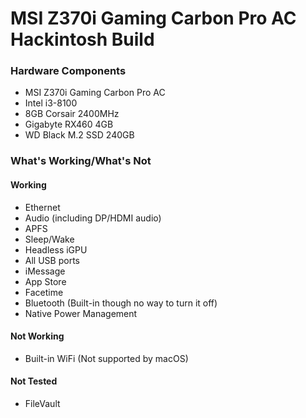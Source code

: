 # MSI Z370i Gaming Carbon Pro AC Hackintosh Build

### Hardware Components
- MSI Z370i Gaming Carbon Pro AC
- Intel i3-8100
- 8GB Corsair 2400MHz
- Gigabyte RX460 4GB
- WD Black M.2 SSD 240GB

### What's Working/What's Not

#### Working
- Ethernet
- Audio (including DP/HDMI audio)
- APFS
- Sleep/Wake
- Headless iGPU
- All USB ports
- iMessage
- App Store
- Facetime
- Bluetooth (Built-in though no way to turn it off)
- Native Power Management

#### Not Working
- Built-in WiFi (Not supported by macOS)

#### Not Tested
- FileVault
